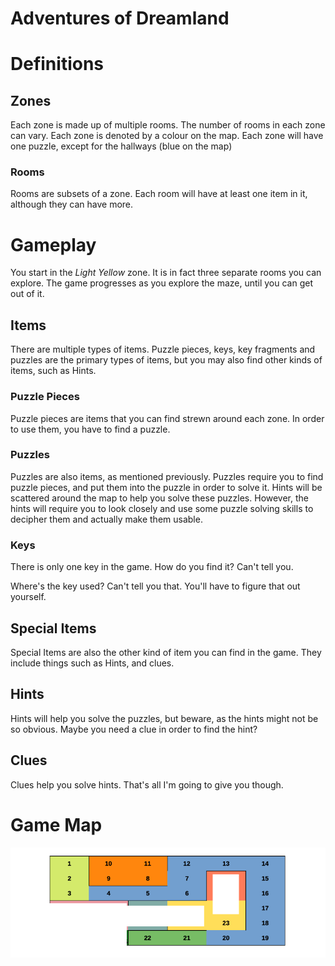 # Adventures of Dreamland

# Definitions

## Zones

Each zone is made up of multiple rooms. The number of rooms in each zone can vary. Each zone is denoted by a colour on the map. Each zone will have one puzzle, except for the hallways (blue on the map)

### Rooms

Rooms are subsets of a zone. Each room will have at least one item in it, although they can have more. 

# Gameplay

You start in the *Light Yellow* zone. It is in fact three separate rooms you can explore. The game progresses as you explore the maze, until you can get out of it.

## Items

There are multiple types of items. Puzzle pieces, keys, key fragments and puzzles are the primary types of items, but you may also find other kinds of items, such as Hints. 

### Puzzle Pieces

Puzzle pieces are items that you can find strewn around each zone. In order to use them, you have to find a puzzle. 

### Puzzles

Puzzles are also items, as mentioned previously. Puzzles require you to find puzzle pieces, and put them into the puzzle in order to solve it. Hints will be scattered around the map to help you solve these puzzles. However, the hints will require you to look closely and use some puzzle solving skills to decipher them and actually make them usable.

### Keys 

There is only one key in the game. How do you find it? Can't tell you.

Where's the key used? Can't tell you that. You'll have to figure that out yourself. 


## Special Items

Special Items are also the other kind of item you can find in the game. They include things such as Hints, and clues. 

## Hints

Hints will help you solve the puzzles, but beware, as the hints might not be so obvious. Maybe you need a clue in order to find the hint?

## Clues

Clues help you solve hints. That's all I'm going to give you though. 

# Game Map
![map-fixed.png](map-fixed.png)